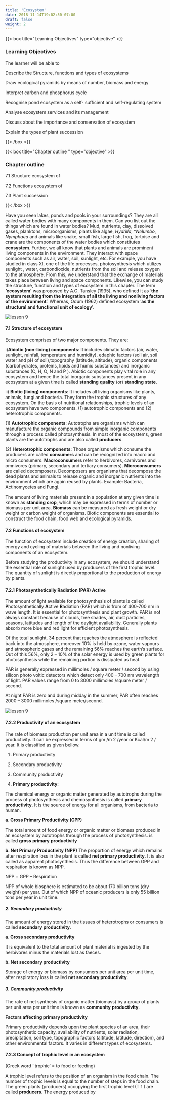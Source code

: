 ```yaml
---
title: 'Ecosystem'
date: 2018-11-14T19:02:50-07:00
draft: false
weight: 2
---
```




{{< box title="Learning Objectives" type="objective" >}}

### Learning Objectives

The learner will be able to



Describe the Structure, functions and
types of ecosystems


	
Draw ecological pyramids by means
of number, biomass and energy
	


Interpret carbon and phosphorus
cycle
	


Recognise pond ecosystem as a self-
sufficient and self-regulating system
	


Analyse ecosystem services and its
management
	



Discuss about the importance and
conservation of ecosystem
	



Explain the types of plant succession


{{< /box >}}





{{< box title="Chapter outline " type="objective" >}}


### Chapter outline 


7.1	Structure
ecosystem of



7.2	Functions
ecosystem of


7.3 Plant succession

{{< /box >}} 



Have you seen lakes, ponds and pools in your
surroundings? They are all called water bodies
with many components in them. Can you list
out the things which are found in water bodies?
Mud, nutrients, clay, dissolved gases, planktons,
microorganisms, plants like algae, *Hydrilla*,
**Nelumbo*, *Nymphaea* and animals like snake,
small fish, large fish, frog, tortoise and crane
are the components of the water bodies which
constitutes **ecosystem**. Further, we all know
that plants and animals are prominent living
components in the environment. They interact
with space components such as air, water, soil,
sunlight, etc. For example, you have studied in
class XI, one of the life processes, photosynthesis
which utilizes sunlight , water, carbondioxide,
nutrients from the soil and release oxygen to
the atmosphere. From this, we understand that
the exchange of materials takes place between
living and space components. Likewise, you
can study the structure, function and types of
ecosystem in this chapter. The term **‘ecosystem’**
was proposed by A.G. Tansley (1935), who
defined it as ‘**the system resulting from **the**
**integration of all the living and nonliving**
**factors** of the environment**’. Whereas, Odum
(1962) defined ecosystem ‘**as the structural and functional unit of ecology**’.



![lesson 9](/books/12-biology/bio-botany/images/1.9.png )




#### 7.1  Structure of ecosystem



Ecosystem comprises of two major components.
They are:



i)**Abiotic (non-living) components**: It
includes climatic factors (air, water,
sunlight, rainfall, temperature and
humidity), edaphic factors (soil air,
soil water and pH of soil),topography
(latitude, altitude), organic components
(carbohydrates, proteins, lipids and humic
substances) and inorganic substances (C,
H, O, N and P ). Abiotic components play
vital role in any ecosystem and hence the
total inorganic substances present in any
ecosystem at a given time is called **standing**
**quality** (or) **standing** **state**.



ii)	**Biotic (living) components**: It includes
all living organisms like plants, animals,
fungi and bacteria. They form the trophic
structures of any ecosystem. On the basis
of nutritional relationships, trophic levels
of an ecosystem have two components.
(1) autotrophic components and (2)
heterotrophic components.




(1) **Autotrophic components**: Autotrophs
are organisms which can manufacture the
organic compounds from simple inorganic
components through a process called photosynthesis. In most of the ecosystems,
green plants are the autotrophs and are also
called **producers**.




(2) **Heterotrophic components**: Those
organisms which consume the producers are
called **consumers** and can be recognized into
macro and micro consumers. **Macroconsumers**
refer to herbivores, carnivores and omnivores
(primary, secondary and tertiary consumers).
**Microconsumers** are called decomposers.
Decomposers are organisms that decompose
the dead plants and animals to release organic
and inorganic nutrients into the environment
which are again reused by plants. Example:
Bacteria, Actinomycetes and Fungi.


The amount of living materials present
in a population at any given time is known
as **standing** **crop**, which may be expressed
in terms of number or biomass per unit area.
**Biomass** can be measured as fresh weight or
dry weight or carbon weight of organisms.
Biotic components are essential to construct the
food chain, food web and ecological pyramids.



#### 7.2 Functions of ecosystem


The function of ecosystem include creation of
energy creation, sharing of energy and cycling
of materials between the living and nonliving
components of an ecosystem.



Before studying the productivity in any
ecosystem, we should understand the essential
role of sunlight used by producers of the first
trophic level. The quantity of sunlight is directly
proportional to the production of energy by plants.


#### 7.2.1 Photosynthetically Radiation (PAR) Active



The amount of light available for photosynthesis
of plants is called **P**hotosynthetically **A**ctive
**R**adiation (PAR) which is from of 400-700 nm
in wave length. It is essential for photosynthesis
and plant growth. PAR is not always constant
because of clouds, tree shades, air, dust particles,
seasons, latitudes and length of the daylight
availability. Generally plants absorb more blue
and red light for efficient photosynthesis.




Of the total sunlight, 34 percent that reaches
the atmosphere is reflected back into the
atmosphere, moreover 10% is held by ozone,
water vapours and atmospheric gases and the
remaining 56% reaches the earth’s surface. Out
of this 56%, only 2 – 10% of the solar energy is
used by green plants for photosynthesis while
the remaining portion is dissipated as heat.




PAR is generally expressed in millimoles /
square meter / second by using silicon photo
voltic detectors which detect only 400 – 700
nm wavelength of light. PAR values range from
0 to 3000 millimoles /square meter / second.



At night PAR is zero and during midday in
the summer, PAR often reaches 2000 – 3000
millimoles /square meter/second.


![lesson 9](/books/12-biology/bio-botany/images/2.9.png )



#### 7.2.2 Productivity of an ecosystem



The rate of biomass production per unit area
in a unit time is called productivity. It can be
expressed in terms of gm /m 2 /year or Kcal/m 2 /
year. It is classified as given bellow.


1. Primary productivity



2. Secondary productivity



3. Community productivity



1. **Primary productivity**:


The chemical energy or organic matter
generated by autotrophs during the process
of photosynthesis and chemosynthesis is
called **primary** **productivity**. It is the source
of energy for all organisms, from bacteria to
human.



**a. Gross Primary Productivity (GPP)**



The total amount of food energy or organic
matter or biomass produced in an ecosystem by
autotrophs through the process of photosynthesis.
is called **gross** **primary** **productivity**



**b. Net Primary Productivity (NPP)**
The proportion of energy which remains
after respiration loss in the plant is called **net primary productivity**. It is also called as
apparent photosynthesis. Thus the difference
between GPP and respiration is known as NPP.



NPP = GPP – Respiration



NPP of whole biosphere is estimated to be
about 170 billion tons (dry weight) per year.
Out of which NPP of oceanic producers is
only 55 billion tons per year in unit time.


##### 2. Secondary productivity



The amount of energy stored in the tissues of
heterotrophs or consumers is called **secondary**
**productivity**.



**a. Gross secondary productivity**



It is equivalent to the total amount of plant
material is ingested by the herbivores minus
the materials lost as faeces.




**b. Net secondary productivity**


Storage of energy or biomass by consumers
per unit area per unit time, after respiratory
loss is called **net secondary productivity**.



##### 3. Community productivity


The rate of net synthesis of organic matter
(biomass) by a group of plants per unit
area per unit time is known as **community**
**productivity**.


**Factors affecting primary productivity**


Primary productivity depends upon the
plant species of an area, their photosynthetic
capacity, availability of nutrients, solar
radiation, precipitation, soil type, topographic
factors (altitude, latitude, direction), and other
environmental factors. It varies in different
types of ecosystems.



#### 7.2.3 Concept of trophic level in an ecosystem


(Greek word ‘ trophic’ = to food or feeding)



A trophic level refers to the position of an
organism in the food chain. The number of
trophic levels is equal to the number of steps
in the food chain. The green plants (producers)
occupying the first trophic level (T 1 ) are
called **producers**. The energy produced by


